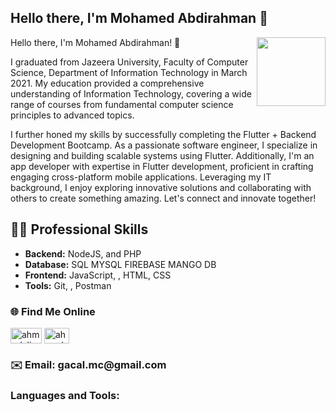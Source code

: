<h2> Hello there, I'm Mohamed Abdirahman 👋 </h2>

<img align="right" src="https://media2.giphy.com/media/zhYSVCirREeIZtONCI/giphy.gif" height="110" width='110'/>

Hello there, I'm Mohamed Abdirahman! 👋

I graduated from Jazeera University, Faculty of Computer Science, Department of Information Technology in March 2021. My education provided a comprehensive understanding of Information Technology, covering a wide range of courses from fundamental computer science principles to advanced topics.

I further honed my skills by successfully completing the Flutter + Backend Development Bootcamp. As a passionate software engineer, I specialize in designing and building scalable systems using Flutter. 
Additionally, I'm an app developer with expertise in Flutter development, proficient in crafting engaging cross-platform mobile applications. Leveraging my IT background, I enjoy exploring innovative solutions and collaborating with others to create something amazing. Let's connect and innovate together!

## 👨‍💻 Professional Skills

- **Backend:** NodeJS, and PHP
- **Database:** SQL MYSQL FIREBASE MANGO DB
- **Frontend:** JavaScript, , HTML, CSS
- **Tools:** Git, , Postman

<h3 align="left">🌐 Find Me Online</h3>
<p align="left">
<a href="https://twitter.com/ahmedali_azhar" target="blank"><img align="center" src="https://raw.githubusercontent.com/rahuldkjain/github-profile-readme-generator/master/src/images/icons/Social/twitter.svg" alt="ahmedali_azhar" height="25" width="50" /></a>
<a href="https://linkedin.com/in/ahmedaliibrahim/" target="blank"><img align="center" src="https://raw.githubusercontent.com/rahuldkjain/github-profile-readme-generator/master/src/images/icons/Social/linked-in-alt.svg" alt="ahmedaliibrahim/" height="25" width="40" /></a>
</p>
<h3> ✉️ Email: gacal.mc@gmail.com </h3>
<h3 align="left">Languages and Tools:</h3>
<p align="left"> 
  <!-- Existing icons -->
</p>
<p float="left">

</p>
